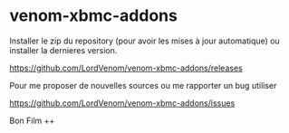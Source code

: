 venom-xbmc-addons
=================

Installer le zip du repository (pour avoir les mises à jour automatique) ou installer la dernieres version.

https://github.com/LordVenom/venom-xbmc-addons/releases

Pour me proposer de nouvelles sources ou me rapporter un bug utiliser

https://github.com/LordVenom/venom-xbmc-addons/issues

Bon Film ++
